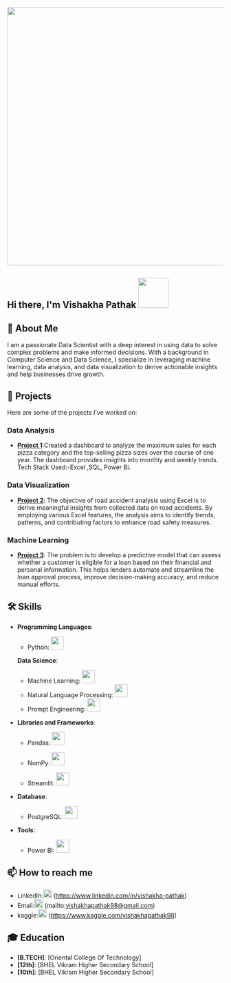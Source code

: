 
  <img src="https://media1.tenor.com/m/cX92mi1p-NYAAAAd/coding-anime.gif" width="600" />

## Hi there, I'm Vishakha Pathak <img src="https://media.tenor.com/kQcGDGtb79QAAAAi/alice-animated-alice-stickers.gif" width="70" />

## 🚀 About Me
I am a passionate Data Scientist with a deep interest in using data to solve complex problems and make informed decisions. With a background in Computer Science and Data Science, I specialize in leveraging machine learning, data analysis, and data visualization to derive actionable insights and help businesses drive growth.

## 🔭 Projects
Here are some of the projects I've worked on:
### Data Analysis
- **[Project 1](https://github.com/VishakhaPathak98/Pizza_Sales_Report)**:Created a dashboard to analyze the maximum sales for each pizza category and the top-selling pizza sizes over the course of one year. The dashboard provides insights into monthly and weekly trends. Tech Stack Used:-Excel ,SQL, Power Bi.


### Data Visualization
- **[Project 2](https://github.com/VishakhaPathak98/Road-Accident-Analysis)**: The objective of road accident analysis using Excel is to derive meaningful insights from collected data on road accidents. By employing various Excel features, the analysis aims to identify trends, patterns, and contributing factors to enhance road safety measures.

### Machine Learning
- **[Project 3](VishakhaPathak98/Bank-Loan-Prediction)**: The problem is to develop a predictive model that can assess whether a customer is eligible for a loan based on their financial and personal information. This helps lenders automate and streamline the loan approval process, improve decision-making accuracy, and reduce manual efforts.

## 🛠️ Skills

- **Programming Languages**:
  - Python: <img src="https://media.tenor.com/_E-NCczd1nYAAAAi/python.gif" width="30" />
  
  **Data Science**:
  - Machine Learning: <img src="https://www.svgrepo.com/show/339333/machine-learning-06.svg" width="30" />
  - Natural Language Processing: <img src="https://www.svgrepo.com/show/416376/artificial-bot-intelligence.svg" width="30" />
  - Prompt Engineering: <img src="https://www.svgrepo.com/show/311887/chats.svg" width="30" />

- **Libraries and Frameworks**:
  - Pandas: <img src="https://www.svgrepo.com/show/473742/pandas.svg" width="30" />

  - NumPy: <img src="https://www.svgrepo.com/show/373938/numpy.svg" width="30" />
  
  - Streamlit: <img src="https://streamlit.io/images/brand/streamlit-mark-color.png" width="30" />
  
- **Database**:
  - PostgreSQL: <img src="https://www.svgrepo.com/show/439268/postgresql.svg" width="30" />
  
- **Tools**:
  - Power BI: <img src="https://www.svgrepo.com/show/473761/powerbi.svg" width="30" />

## 📫 How to reach me
- LinkedIn:<img src="https://www.svgrepo.com/show/475661/linkedin-color.svg" width="20" /> (https://www.linkedin.com/in/vishakha-pathak)
- Email:<img src="https://www.svgrepo.com/show/533226/mail-pencil.svg" width="20" /> (mailto:vishakhapathak98@gmail.com)
- kaggle:<img src="https://www.svgrepo.com/show/349422/kaggle.svg" width="20" /> (https://www.kaggle.com/vishakhapathak98)

## 🎓 Education
- **[B.TECH]**: [Oriental College Of Technology]
- **[12th]**: [BHEL Vikram Higher Secondary School]
- **[10th]**: [BHEL Vikram Higher Secondary School]

